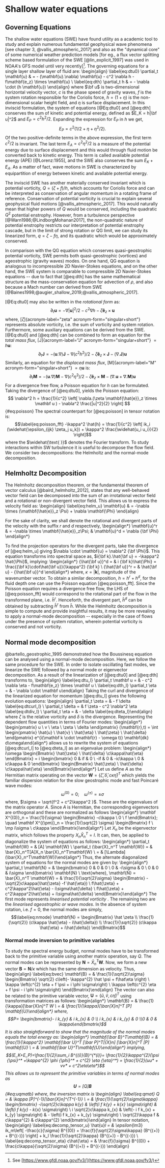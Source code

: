 Shallow water equations
=======================

## Governing Equations

The shallow water equations (SWE) have found utility as a academic tool to study
and explain numerous fundamental geophysical wave phenomena [see chapter 3,
@vallis_atmospheric_2017] and also as the "dynamical core" of some numerical
weather prediction models [for eg., a flux vector splitting scheme based
formulation of the SWE [@lin_explicit_1997] was used in NOAA's GFS model until
very recently][^FV3]. The governing equations for a single layer shallow layer
of fluid are:
\begin{align}
    \label{eq:dtu0} \partial_t \mathbf{u} & = - (\mathbf{u}.\nabla) \mathbf{u}
    - c^2 \nabla h - f\mathbf{e_z} \times \mathbf{u} \\
    \label{eq:dth} \partial_t h         & = - \nabla \cdot (h \mathbf{u})
\end{align}
where $\bf u$ is two-dimensional horizontal velocity vector, $c$ is the phase
speed of gravity waves, $f$ is the system rotation responsible for the Coriolis
force, $h = (1 + \eta)$ is the non-dimensional scalar height field, and $\eta$
is surface displacement.  In this inviscid formulation, the system of equations
[@Eq:dtu0] and [@eq:dth] conserves the sum of kinetic and potential energy,
defined as $E_K = h|\bf u|^2$ and $E_P = c^2h^2 / 2$. Expanding the expression
for $E_P$ in $h$ we get,
$$E_P = c^2(1/2 + \eta + \eta^2/2).$$
Of the two positive-definite terms in the above expression, the first term
$c^2/2$ is invariant. The last term $E_A = c^2\eta^2/2$ is a measure of the
potential energy due to surface displacement and this would through fluid
motion be converted back to kinetic energy. This term is called available
potential energy (APE) [@Lorenz:1955], and the SWE also conserves the
sum $E_K + E_A$. As a matter of fact, wave motions in SWE is characterized by
equipartition of energy between kinetic and available potential energy.

The inviscid SWE has another materially conserved invariant which is potential
vorticity, $Q = (\zeta + f)/h$, which accounts for Coriolis force and can be
interpreted as conservation of angular momentum in a rotating frame of
reference. Conservation of potential vorticity is crucial to explain several
geophysical fluid motions [@vallis_atmospheric_2017]. This would naturally mean that
higher powers of $Q$ would be conserved, including the quadratic $Q^2$
potential enstrophy. However, from a turbulence perspective
[@Warn1986;@LindborgMohanan2017], the non-quadratic nature of potential
enstrophy restricts our interpretation of potential enstrophy cascade, but in
the limit of strong rotation or QG limit, we can study its linearized form, $q
= \zeta - f\eta$, and its quadratic which would be approximately conserved.

In comparison with the QG equation which conserves quasi-geostrophic
potential vorticity, SWE permits both quasi-geostrophic (vortices) and
ageostrophic (gravity waves) modes. On one hand, QG equation is analogous to
incompressible 2D Navier-Stokes equations, and on the other hand, the SWE
system is comparable to compressible 2D Navier-Stokes equations -- due to fact
that [@eq:dth] has the same mathematical structure as the mass-conservation
equation for advection of $\rho$, and also because a Mach number can derived
from SWE
[@Baines1998;@augier_shallow_2019;@vallis_atmospheric_2017].

[^FV3]: See [https://www.gfdl.noaa.gov/fv3/](https://www.gfdl.noaa.gov/fv3/)

[@Eq:dtu0] may also be written in the *rotational form* as:
$$\label{eq:dtu}
    \partial_t \mathbf{u}
    = - \nabla |\mathbf{u}|^2/2 - c^2 \nabla h - \zeta \mathbf{\hat{e}}_z
    \times \mathbf{u}
$$
where, [$\zeta$]{acronym-label="zeta" acronym-form="singular+short"} represents
absolute vorticity, i.e. the sum of vorticity and system rotation.
Furthermore, some auxiliary equations can be derived from the SWE.  [@Eq:dtu0]
and [@eq:dth] can be combined to form an equation for the *total mass flux*,
[J]{acronym-label="J" acronym-form="singular+short"} $= h\mathbf{u}$:
$$\label{eq:dtJ}
    \partial_t \mathbf{J} = -(\mathbf{u}.\nabla)\mathbf{J} - \nabla(c^2h^2)/2 -
    \zeta \mathbf{\hat{e}}_z \times \mathbf{J} - (\nabla.
    \mathbf{J})\mathbf{u}$$
Similarly, an equation for the *displaced mass flux*, [M]{acronym-label="M"
acronym-form="singular+short"} $=
    \eta\mathbf{u}$ is: $$\label{eq:dtM}
    \partial_t \mathbf M = -(\mathbf{u}.\nabla)\mathbf{M} - \nabla(c^2\eta^2)/2 -
    \zeta \mathbf{\hat{e}}_z \times \mathbf M - (\nabla.\mathbf{u} + \nabla.\mathbf{M})\mathbf u$$
For a divergence free flow, a Poisson equation for *h* can be
formulated. Taking the divergence of [@eq:dtu0], yields the Poisson equation:
$$
    \nabla^2 h = \frac{1}{c^2} \left[ \nabla.(\zeta \mathbf{\hat{e}}_z \times \mathbf u )
        - \nabla^2 \frac{|u|^2}{2} \right]
$${#eq:poisson}
The spectral counterpart for [@eq:poisson] in tensor notation is:
$$\label{eq:poisson_fft}
    -\kappa^2 \hat{h} = \frac{1}{c^2} \left[ ik_i (\widehat{\epsilon_{ijk} \zeta_j
            u_k})
        + \kappa^2 \frac{\widehat{u_i u_i}}{2} \right]$$
where the $\widehat{\text{ }}$ denotes the Fourier transform. To study
interactions within SW turbulence it is useful to decompose the flow field. We
consider two decompositions: the Helmholtz and the normal-mode decomposition.

## Helmholtz Decomposition

The Helmholtz decomposition theorem, or the fundamental theorem of vector
calculus [@baird_helmholtz_2012], states that any well-behaved vector field can
be decomposed into the sum of an irrotational vector field and a rotational or
non-divergent vector field. This allows us to express the velocity field as:
\begin{align}
    \label{eq:helm_u}
    \mathbf{u} & = -\nabla \times (\mathbf{\hat{e}}_z \Psi) + \nabla \mathbf{\Phi}
\end{align}
<!-- & =  -\nabla \times \Psi_z + \nabla \Phi -->
For the sake of clarity, we shall denote the rotational and divergent parts of
the velocity with the suffix *r* and *d* respectively,
\begin{align*}
    \mathbf{u}^r & = -\nabla \times \mathbf{\hat{e}}_z\Psi; & \mathbf{u}^d =
    \nabla {\bf \Phi}
\end{align*}
<!-- and, $\mathbf u  = \mathbf u^r + \mathbf u^d$. -->
To find the projection operators for the divergent parts, take the
divergence of [@eq:helm_u] giving $\nabla \cdot \mathbf{u} = \nabla^2 {\bf \Phi}$.
This equation transforms into spectral space as, $i{\bf k}.\hat{\bf u} =
-\kappa^2 \hat{\Phi}$, implying:
\begin{align*}
    {\hat{\bf u}}^d = & i {\bf k}\hat{\Phi} = \frac{{\bf k}\cdot\hat{\bf u}}{\kappa^2} {\bf k}       \\
    {\hat{\bf u}}^r = & \hat{\bf u} - {\hat{\bf u}}^d
\end{align*}
where, $\kappa = |\mathbf{k}|$, magnitude of the wavenumber vector.
To obtain a similar decomposition, $h = h^r + h^d$, for the fluid depth one can
use the Poisson equation [@eq:poisson_fft]. Since the Poisson equation requires a
divergence free flow, the LHS of [@eq:poisson_fft] would correspond to the
rotational part of the flow in the transformed plane, i.e.  $\hat{h}^r$.
Henceforth, the divergent part, $\hat{h}^d$ can be obtained by subtracting
$\hat{h}^r$ from $\hat{h}$. While the Helmholtz decomposition is simple to compute
and provide insightful results, it may be more revealing to apply a
normal-mode decomposition -- especially in the case of flows under the presence
of system rotation, wherein potential vorticity is conserved and not vorticity.

Normal mode decomposition
-------------------------

@bartello_geostrophic_1995 demonstrated how the
Boussinesq equation can be analysed using a normal-mode decomposition.  Here,
we follow the same procedure for the SWE. In order to isolate oscillating fast
modes, we linearize the SWE followed by a normal mode or eigenvector
decomposition. As a result of the linearization of [@eq:dtu0] and [@eq:dth]
transforms to,
\begin{align}
    \label{eq:dtu_l}
    \partial_t \mathbf u = & - c^2 \nabla \eta - f\mathbf{e_z} \times \mathbf u \\
    \label{eq:dth_l}
    \partial_t \eta =      & - \nabla \cdot  \mathbf u\end{align}
 Taking the curl and divergence of the linearized equation for momentum
[@eq:dtu_l] gives the following evolution equations:
\begin{align}
    \partial_t \zeta =  & - f \delta
    \label{eq:dtcurl_l}                                                  \\
    \partial_t \delta = & f \zeta - c^2 \nabla^2 \eta \label{eq:dtdiv_l} \\
    \partial_t \eta =   & - \delta \label{eq:dteta_l}\end{align}
where $\zeta$ is the relative vorticity and $\delta$ is the divergence.
Representing the dependent flow quantities in terms of Fourier
modes:
\begin{align*}
    \begin{pmatrix}
        u \\ v \\ \eta \\ \zeta \\ \delta
    \end{pmatrix} (\mathbf{r},t)
    = \int
    \begin{pmatrix}
        \hat{u} \\ \hat{v} \\ \hat{\eta} \\ \hat{\zeta} \\ \hat{\delta}
    \end{pmatrix} e^{i(\mathbf k \cdot \mathbf{r} - \omega t)} \mathbf{dk} d\omega\end{align*}
allows us to rewrite the system of equations [@eq:dtcurl_l] to
[@eq:dteta_l] as an eigenvalue problem:
\begin{align*}
    i\omega
    \begin{Bmatrix}
        \hat{\zeta} \\ \hat{\delta} \\c\kappa\hat{\eta}
    \end{Bmatrix}
    = i
    \begin{bmatrix}
        0   & if       & 0         \\
        -if & 0        & -ic\kappa \\
        0   & ic\kappa & 0
    \end{bmatrix}
    \begin{Bmatrix}
        \hat{\zeta} \\ \hat{\delta} \\c\kappa\hat{\eta}
    \end{Bmatrix}\end{align*}
Let us define $A$ as the Hermitian matrix operating on the vector
$\mathbf{W} = \{\hat{\zeta}, \hat{\delta} ,c\kappa \hat{\eta} \}^T$ which
yields the familiar dispersion relation for the slow geostrophic mode
and fast Poincaré wave modes:
$$\omega^{(0)} = 0;\quad \omega^{(\pm)}=\pm \sigma$$ where,
$\sigma = \sqrt{f^2 + c^2\kappa^2 }$. These are the eigenvalues of the
matrix operator *A*. Since *A* is Hermitian, the corresponding
eigenvectors are orthogonal and these are normalized as follows
\begin{align*}
    \mathbf X^{(0)}_n =
    \frac{1}{\sigma}
    \begin{Bmatrix}
        -c\kappa \\ 0 \\ f
    \end{Bmatrix}; \quad
    \mathbf X^{(\pm)}_n =
    \frac{1}{\sqrt{2} \sigma}
    \begin{Bmatrix}
        f \\ \mp i\sigma \\ c\kappa
    \end{Bmatrix}\end{align*}
 Let $X_n$ be the eigenvector matrix, which follows the property
$X_n \bar{X}_n^{T}=I$. It can, then, be applied to diagonalize the
system of equations as follows:
\begin{align*}
    \partial_t \mathbf{W} =               & [A] \mathbf{W}                    \\
    \partial_t (\bar{X}_n^T \mathbf{W}) = & \bar{X}_n^T[A]X_n
    \bar{X}_n^T\mathbf{W}                                                     \\
    =                                     & [\Lambda] (\bar{X}_n^T\mathbf{W})\end{align*}
 Thus, the alternate diagonalized system of equations for the normal
modes are given by:
\begin{align*}
    \partial_t
    \mathbf{N}
    = &
    \begin{bmatrix}
        0 & 0        & 0       \\
        0 & -i\sigma & 0       \\
        0 & 0        & i\sigma
    \end{bmatrix}
    \mathbf{N}                   \\
    \text{where},
    \mathbf{N} = \bar{X}_n^T \mathbf{W}
    = & \frac{1}{\sqrt{2}\sigma}
    \begin{Bmatrix}
        -\sqrt{2}c\kappa(\hat{\zeta} -f \hat{\eta})                \\
        f\hat{\zeta} + c^2\kappa^2\hat{\eta} - i\sigma\hat{\delta} \\
        f\hat{\zeta} + c^2\kappa^2\hat{\eta} + i\sigma\hat{\delta}
    \end{Bmatrix}\end{align*}
The first mode represents *linearised potential vorticity* . The remaining two
are the *linearised ageostrophic or wave modes*. In the absence of system
rotation, i.e.  $f=0$, the normal modes are simply,
$$\label{eq:nmode}
    \mathbf{N} =
    \begin{Bmatrix}
        \hat \zeta                                              \\
        \frac{1}{\sqrt{2}} (c\kappa \hat{\eta} - i\hat{\delta}) \\
        \frac{1}{\sqrt{2}} (c\kappa \hat{\eta} + i\hat{\delta})
    \end{Bmatrix}$$

<!-- ### Following Farge & Sadourny 1989 -->
<!--  -->
<!-- Instead of finding the normal modes for the vorticity, divergence and -->
<!-- displacement field of the flow, we shall make use of the Helmholtz -->
<!-- decomposition described in [@eq:helm_u]. The shallow water equations -->
<!-- then transform to: -->
<!-- \begin{align} -->
<!--     \partial_t \psi = & f \phi -->
<!--     \label{eq:dtpsi_l}                                        \\ -->
<!--     \partial_t \phi = & -f \psi - c^2 \eta \label{eq:dtphi_l} \\ -->
<!--     \partial_t \eta = & - \nabla^2 \phi \label{eq:dteta_l2}\end{align} -->
<!--  where $\psi$ and $\psi$ are stream function and velocity potential as -->
<!-- functions of $\mathbf{r}$ and $t$ respectively. By substituting the -->
<!-- dependent variables with the respective Fourier transform, this reduces -->
<!-- to the eigenvalue problem: -->
<!-- \begin{align*} -->
<!--     i\omega -->
<!--     \begin{Bmatrix} -->
<!--         \hat{\psi} \\ \hat{\phi} \\ \hat{\eta} -->
<!--     \end{Bmatrix} -->
<!--     = i -->
<!--     \begin{bmatrix} -->
<!--         0   & if         & 0    \\ -->
<!--         -if & 0          & ic^2 \\ -->
<!--         0   & -i\kappa^2 & 0 -->
<!--     \end{bmatrix} -->
<!--     \begin{Bmatrix} -->
<!--         \hat{\psi} \\ \hat{\phi} \\ \hat{\eta} -->
<!--     \end{Bmatrix}\end{align*} -->
<!--  the square matrix is not Hermitian and this would result in complex -->
<!-- eigenvalues. By adopting the following change of variables: -->
<!-- $$\hat{\psi} \to \kappa^2\hat \psi = \hat{\zeta} ; \quad -->
<!--     \hat{\phi} \to -\kappa^2\hat \phi = \hat{\delta}; \quad -->
<!--     \hat{\eta} \to c\kappa\hat \eta$$ it falls back to the previous -->
<!-- eigenvalue problem as demonstrated in the previous section. In other -->
<!-- words, we can use the same eigenvector matrix, $X_n$ to find the normal -->
<!-- modes of: -->
<!--  -->
<!-- $$\mathbf{H} = \{\hat \psi,\; \hat \phi,\;  \eta  \}^T$$ which is -->
<!-- closely related to: $$\mathbf{W} -->
<!--     = \{\kappa^2\hat \psi,\; -\kappa^2\hat -->
<!--     \phi,\; c\kappa\hat \eta  \}^T -->
<!--     = \{\hat \zeta;\; \hat \delta;\;  c\kappa \hat \eta \}^T$$ -->

### Normal mode inversion to primitive variables

To study the spectral energy budget, normal modes have to be transformed
back to the primitive variable using another matrix operation, say $Q$.
The normal modes can be represented by $\mathbf{N} = \bar{X}_n^T \mathbf{W}$.
Now, we form a new vector $\mathbf{B} = \mathbf{N}/\kappa$ which has the same
dimension as velocity.  Thus,
\begin{align}
\label{eq:bvec}
    \mathbf{B}
    = & \frac{1}{\sqrt{2}\sigma}
    \begin{Bmatrix} \sqrt{2} c\left(-
        \kappa^{2} \hat \psi +  f\hat\eta \right)               \\
        \kappa \left(c^{2} \eta + f \psi + i \phi \sigma\right) \\
        \kappa \left(c^{2} \eta + f \psi - i \phi \sigma\right)
    \end{Bmatrix}\end{align}
The vector can also be related to the primitive variable
vector, $\mathbf{U} = \{\hat{u},\hat{v},c\hat{\eta}\}^T$ using
transformation matrices as follows:
\begin{align*}
    \mathbf{B} = & \frac{1}{\kappa}[\bar{X}_n]^T W              \\
    =            & \frac{1}{\kappa}[\bar{X}_n]^T [P] \mathbf{U}\end{align*}
 where, $$P=
    \begin{bmatrix}- i k_{y} & i k_{x} & 0 \\ i k_{x} &  i
        k_{y}     &
        0                       \\0 & 0 & \kappa\end{bmatrix}$$ It is
also straightforward to show that the magnitude of the normal modes
equals the total energy as:
\begin{align*}
    \mathbf{\bar B}^T\mathbf{B}
    = & \frac{1}{\kappa^2} \mathbf{\bar U}^T
    [\bar P]^T[{X}_n]  [\bar{X}_n]^T [P] \mathbf{U} \\
    = & \mathbf{\bar U}^T\mathbf{U}\end{align*}
 implying,
 $$(E_K+E_P)=\frac{1}{2}\sum_i B^{(i)}{B}^{*(i)}=
 \frac{1}{2}\kappa^{2}(\psi {\psi}^* +\kappa^{2} \phi {\phi}^* + c^{2} \eta {\eta}^*)
    = \frac{1}{2}(uu* + vv* + c^2\eta\eta*)$$ This allows us to
represent the primitive variables in terms of normal modes as
$$\mathbf{U} = [Q]\mathbf{B}$${#eq:uqmatb}
where, the inversion matrix is
\begin{align}
\label{eq:qmat}
    Q
    = & \kappa [P]^{-1}[\bar{X}_n]^{T^{-1}} \\
    = & \frac{1}{\sqrt{2}\sigma\kappa}
    \begin{bmatrix}
        -i\sqrt{2}c\kappa  k_{y}                    &
        \left(i f k_{y} +
        k_{x}   \sigma\right)                       &
        \left(i f k_{y} - k_{x} \sigma\right)         \\
        i \sqrt{2}c\kappa k_{x}                     &
        \left(-  i f k_{x} +  k_{y}   \sigma\right) &
        - \left(i f  k_{x} + k_{y} \sigma\right)      \\
        \sqrt{2}\kappa f                            &
        c\kappa^{2}                                 &
        c\kappa^{2}
    \end{bmatrix}\end{align}
In tensor notation,
\begin{align}
    \label{eq:decomp_tensor_u}
    \hat{u}_l =   & \epsilon_{lm3} ik_m\left[ -\frac{c}{\sigma} B^{(0)} +
        \frac{f}{\sqrt{2}\sigma\kappa} (B^{(+)} + B^{(-)})
        \right]
    + k_l \frac{1}{\sqrt{2}\kappa}  (B^{(+)} - B^{(-)})                       \\
    \label{eq:decomp_tensor_eta}
    c\hat{\eta} = & \frac{f}{\sigma} B^{(0)} + \frac{c\kappa}{\sqrt{2}\sigma}
    (B^{(+)} + B^{(-)})
\end{align}

